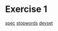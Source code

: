 # Exercise 1

[spec](https://tuwel.tuwien.ac.at/pluginfile.php/3971549/mod_page/content/1/Exercise_1.html)
[stopwords](https://tuwel.tuwien.ac.at/pluginfile.php/3971549/mod_page/content/1/stopwords.txt)
[devset](https://tuwel.tuwien.ac.at/pluginfile.php/3971549/mod_page/content/1/reviews_devset.json)

